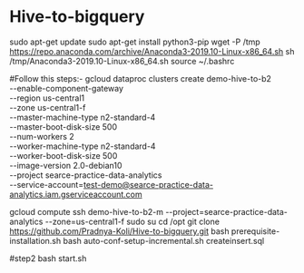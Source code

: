 # Hive-to-bigquery
sudo apt-get update
sudo apt-get install python3-pip
wget -P /tmp https://repo.anaconda.com/archive/Anaconda3-2019.10-Linux-x86_64.sh
sh /tmp/Anaconda3-2019.10-Linux-x86_64.sh
source ~/.bashrc


#Follow this steps:-
gcloud dataproc clusters create demo-hive-to-b2 \
--enable-component-gateway \
--region us-central1  \
--zone us-central1-f  \
--master-machine-type n2-standard-4 \
--master-boot-disk-size 500 \
--num-workers 2 \
--worker-machine-type n2-standard-4 \
--worker-boot-disk-size 500 \
--image-version 2.0-debian10 \
--project searce-practice-data-analytics \
--service-account=test-demo@searce-practice-data-analytics.iam.gserviceaccount.com

gcloud compute ssh demo-hive-to-b2-m --project=searce-practice-data-analytics --zone=us-central1-f
sudo su
cd /opt
git clone https://github.com/Pradnya-Koli/Hive-to-bigquery.git
bash prerequisite-installation.sh
bash auto-conf-setup-incremental.sh
createinsert.sql



#step2 
bash start.sh
